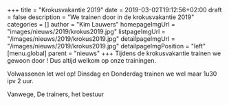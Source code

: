 +++
title = "Krokusvakantie 2019"
date = 2019-03-02T19:12:56+02:00
draft = false
description = "We trainen door in de krokusvakantie 2019"
categories = []
author = "Kim Lauwers"
homepageImgUrl = "images/nieuws/2019/krokus2019.jpg"
listpageImgUrl = "/images/nieuws/2019/krokus2019.jpg"
detailpageImgUrl = "/images/nieuws/2019/krokus2019.jpg"
detailpageImgPosition = "left"
[menu.global]
    parent = "nieuws"
+++
Tijdens de krokusvakantie trainen we gewoon door !
Dus altijd welkom op onze trainingen.

Volwassenen let wel op! Dinsdag en Donderdag trainen we wel maar 1u30 ipv 2 uur.

Vanwege,
De trainers, het bestuur